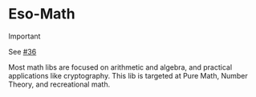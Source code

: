 # Eso-Math

> [!important]
> See [#36](https://github.com/Rudxain/eso-math.ts/pull/36)

Most math libs are focused on arithmetic and algebra, and practical applications like cryptography. This lib is targeted at Pure Math, Number Theory, and recreational math.

